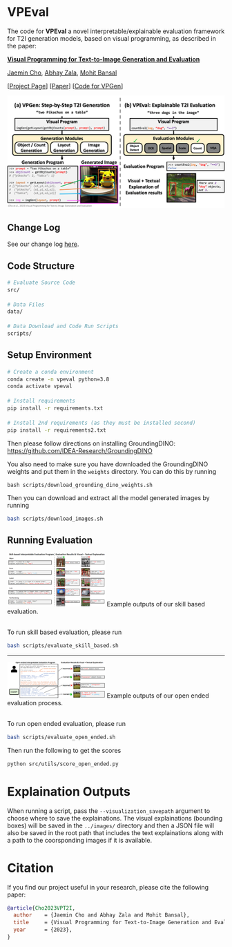 # VPEval
The code for **VPEval** a novel interpretable/explainable evaluation framework for T2I generation models, based
on visual programming, as described in the paper:

**[Visual Programming for Text-to-Image Generation and Evaluation](https://arxiv.org/abs/2305.15328)**

[Jaemin Cho](https://j-min.io),
[Abhay Zala](https://aszala.com/),
[Mohit Bansal](https://www.cs.unc.edu/~mbansal/)

[[Project Page](https://vp-t2i.github.io)]
[[Paper](https://arxiv.org/abs/2305.15328)]
[[Code for VPGen](https://github.com/j-min/VPGen)]

<img width="800" src="assets/teaser_video.gif"/>
<br>

## Change Log
See our change log [here](CHANGELOG.md).

## Code Structure
```bash
# Evaluate Source Code
src/

# Data Files
data/

# Data Download and Code Run Scripts
scripts/
```

## Setup Environment
```bash
# Create a conda environment
conda create -n vpeval python=3.8
conda activate vpeval

# Install requirements
pip install -r requirements.txt

# Install 2nd requirements (as they must be installed second)
pip install -r requirements2.txt
```
Then please follow directions on installing GroundingDINO: https://github.com/IDEA-Research/GroundingDINO

You also need to make sure you have downloaded the GroundingDINO weights and put them in the `weights` directory.
You can do this by running
```
bash scripts/download_grounding_dino_weights.sh
```

Then you can download and extract all the model generated images by running
```bash
bash scripts/download_images.sh
```

## Running Evaluation
<img src="assets/vpeval_skill.png" style="max-width:45%;">
Example outputs of our skill based evaluation.
<br><br>

To run skill based evaluation, please run
```bash
bash scripts/evaluate_skill_based.sh
```

<hr>

<img src="assets/vpeval_open.png" style="max-width:45%;">
Example outputs of our open ended evaluation process.
<br><br>

To run open ended evaluation, please run
```bash
bash scripts/evaluate_open_ended.sh
```

Then run the following to get the scores
```bash
python src/utils/score_open_ended.py
```

# Explaination Outputs
When running a script, pass the `--visualization_savepath` argument to choose where to save the explainations.
The visual explainations (bounding boxes) will be saved in the `../images/` directory and then a JSON file
will also be saved in the root path that includes the text explainations along with a path to the coorsponding images if it is available.

# Citation

If you find our project useful in your research, please cite the following paper:

```bibtex
@article{Cho2023VPT2I,
  author    = {Jaemin Cho and Abhay Zala and Mohit Bansal},
  title     = {Visual Programming for Text-to-Image Generation and Evaluation},
  year      = {2023},
}
```

